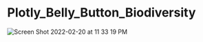 # Plotly_Belly_Button_Biodiversity

![Screen Shot 2022-02-20 at 11 33 19 PM](https://user-images.githubusercontent.com/93900628/154896442-a8cacba4-cc03-4661-891a-28f7cf89a574.png)
